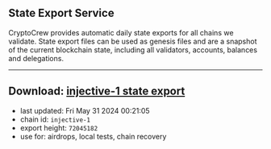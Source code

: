 ## State Export Service
CryptoCrew provides automatic daily state exports for all chains we validate. State export files can be used as genesis files and are a snapshot of the current blockchain state, including all validators, accounts, balances and delegations.

---
**Download: [injective-1 state export](https://dl-eu2.ccvalidators.com/SERVICE/injective/injective-1_export_72045182.json)**
---

- last updated: Fri May 31 2024 00:21:05
- chain id: `injective-1`
- export height: `72045182`
- use for: airdrops, local tests, chain recovery
